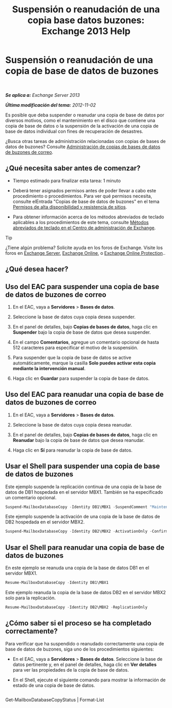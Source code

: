 ﻿---
title: 'Suspensión o reanudación de una copia base datos buzones: Exchange 2013 Help'
TOCTitle: Suspensión o reanudación de una copia de base de datos de buzones
ms:assetid: 96aa1b82-3e15-4215-843e-3d583af9504b
ms:mtpsurl: https://technet.microsoft.com/es-es/library/Dd298159(v=EXCHG.150)
ms:contentKeyID: 48268445
ms.date: 05/22/2018
mtps_version: v=EXCHG.150
ms.translationtype: MT
---

# Suspensión o reanudación de una copia de base de datos de buzones

 

_**Se aplica a:** Exchange Server 2013_

_**Última modificación del tema:** 2012-11-02_

Es posible que deba suspender o reanudar una copia de base de datos por diversos motivos, como el mantenimiento en el disco que contiene una copia de base de datos o la suspensión de la activación de una copia de base de datos individual con fines de recuperación de desastres.

¿Busca otras tareas de administración relacionadas con copias de bases de datos de buzones? Consulte [Administración de copias de bases de datos de buzones de correo](managing-mailbox-database-copies-exchange-2013-help.md).

## ¿Qué necesita saber antes de comenzar?

  - Tiempo estimado para finalizar esta tarea: 1 minuto

  - Deberá tener asignados permisos antes de poder llevar a cabo este procedimiento o procedimientos. Para ver qué permisos necesita, consulte elEntrada "Copias de base de datos de buzones" en el tema [Permisos de alta disponibilidad y resistencia de sitios](high-availability-and-site-resilience-permissions-exchange-2013-help.md).

  - Para obtener información acerca de los métodos abreviados de teclado aplicables a los procedimientos de este tema, consulte [Métodos abreviados de teclado en el Centro de administración de Exchange](keyboard-shortcuts-in-the-exchange-admin-center-exchange-online-protection-help.md).


> [!TIP]
> ¿Tiene algún problema? Solicite ayuda en los foros de Exchange. Visite los foros en <A href="https://go.microsoft.com/fwlink/p/?linkid=60612">Exchange Server</A>, <A href="https://go.microsoft.com/fwlink/p/?linkid=267542">Exchange Online</A>, o <A href="https://go.microsoft.com/fwlink/p/?linkid=285351">Exchange Online Protection</A>..



## ¿Qué desea hacer?

## Uso del EAC para suspender una copia de base de datos de buzones de correo

1.  En el EAC, vaya a **Servidores** \> **Bases de datos**.

2.  Seleccione la base de datos cuya copia desea suspender.

3.  En el panel de detalles, bajo **Copias de bases de datos**, haga clic en **Suspender** bajo la copia de base de datos que desea suspender.

4.  En el campo **Comentarios**, agregue un comentario opcional de hasta 512 caracteres para especificar el motivo de la suspensión.

5.  Para suspender que la copia de base de datos se active automáticamente, marque la casilla **Solo puedes activar esta copia mediante la intervención manual**.

6.  Haga clic en **Guardar** para suspender la copia de base de datos.

## Uso del EAC para reanudar una copia de base de datos de buzones de correo

1.  En el EAC, vaya a **Servidores** \> **Bases de datos**.

2.  Seleccione la base de datos cuya copia desea reanudar.

3.  En el panel de detalles, bajo **Copias de bases de datos**, haga clic en **Reanudar** bajo la copia de base de datos que desea reanudar.

4.  Haga clic en **Sí** para reanudar la copia de base de datos.

## Usar el Shell para suspender una copia de base de datos de buzones

Este ejemplo suspende la replicación continua de una copia de la base de datos de DB1 hospedada en el servidor MBX1. También se ha especificado un comentario opcional.

```powershell
Suspend-MailboxDatabaseCopy -Identity DB1\MBX1 -SuspendComment "Maintenance on MBX1" -Confirm:$False
```

Este ejemplo suspende la activación de una copia de la base de datos de DB2 hospedada en el servidor MBX2.

```powershell
Suspend-MailboxDatabaseCopy -Identity DB2\MBX2 -ActivationOnly -Confirm:$False
```

## Usar el Shell para reanudar una copia de base de datos de buzones

En este ejemplo se reanuda una copia de la base de datos DB1 en el servidor MBX1.

```powershell
Resume-MailboxDatabaseCopy -Identity DB1\MBX1
```

Este ejemplo reanuda la copia de la base de datos DB2 en el servidor MBX2 solo para la replicación.

```powershell
Resume-MailboxDatabaseCopy -Identity DB2\MBX2 -ReplicationOnly
```

## ¿Cómo saber si el proceso se ha completado correctamente?

Para verificar que ha suspendido o reanudado correctamente una copia de base de datos de buzones, siga uno de los procedimientos siguientes:

  - En el EAC, vaya a **Servidores** \> **Bases de datos**. Seleccione la base de datos pertinente y, en el panel de detalles, haga clic en **Ver detalles** para ver las propiedades de la copia de base de datos.

  - En el Shell, ejecute el siguiente comando para mostrar la información de estado de una copia de base de datos.
    
    ```powershell
Get-MailboxDatabaseCopyStatus <DatabaseCopyName> | Format-List
```

